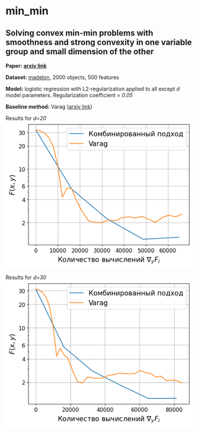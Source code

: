 # min_min
## Solving convex min-min problems with smoothness and strong convexity in one variable group and small dimension of the other
**Paper:** <a href=https://arxiv.org/abs/2102.00584>**arxiv link**</a>

**Dataset:** <a href=https://www.csie.ntu.edu.tw/~cjlin/libsvmtools/datasets/binary.html#madelon>madelon</a>, 2000 objects, 500 features

**Model:** logistic regression with L2-regularization applied to all except *d* model parameters. Regularization coefficient *= 0.05*

**Baseline method:** Varag (<a href=https://arxiv.org/abs/1905.12412>arxiv link</a>)

Results for *d=20*
![alt text](https://github.com/egorgladin/min_min/blob/main/plots/plot_d20.png?raw=true)

Results for *d=30*
![alt text](https://github.com/egorgladin/min_min/blob/main/plots/plot_d30.png?raw=true)
